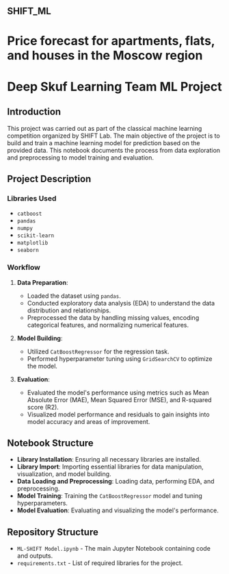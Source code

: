 ## SHIFT_ML
# Price forecast for apartments, flats, and houses in the Moscow region
# Deep Skuf Learning Team ML Project

## Introduction

This project was carried out as part of the classical machine learning competition organized by SHIFT Lab. The main objective of the project is to build and train a machine learning model for prediction based on the provided data. This notebook documents the process from data exploration and preprocessing to model training and evaluation.

## Project Description

### Libraries Used

- `catboost`
- `pandas`
- `numpy`
- `scikit-learn`
- `matplotlib`
- `seaborn`

### Workflow

1. **Data Preparation**:
    - Loaded the dataset using `pandas`.
    - Conducted exploratory data analysis (EDA) to understand the data distribution and relationships.
    - Preprocessed the data by handling missing values, encoding categorical features, and normalizing numerical features.

2. **Model Building**:
    - Utilized `CatBoostRegressor` for the regression task.
    - Performed hyperparameter tuning using `GridSearchCV` to optimize the model.

3. **Evaluation**:
    - Evaluated the model's performance using metrics such as Mean Absolute Error (MAE), Mean Squared Error (MSE), and R-squared score (R2).
    - Visualized model performance and residuals to gain insights into model accuracy and areas of improvement.

## Notebook Structure

- **Library Installation**: Ensuring all necessary libraries are installed.
- **Library Import**: Importing essential libraries for data manipulation, visualization, and model building.
- **Data Loading and Preprocessing**: Loading data, performing EDA, and preprocessing.
- **Model Training**: Training the `CatBoostRegressor` model and tuning hyperparameters.
- **Model Evaluation**: Evaluating and visualizing the model's performance.

## Repository Structure

- `ML-SHIFT Model.ipynb` - The main Jupyter Notebook containing code and outputs.
- `requirements.txt` - List of required libraries for the project.
